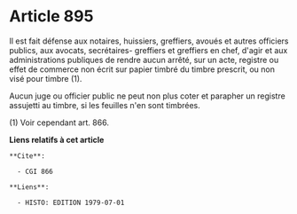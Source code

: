 # Article 895

Il est fait défense aux notaires, huissiers, greffiers, avoués et autres officiers publics, aux avocats, secrétaires-
greffiers et greffiers en chef, d'agir et aux administrations publiques de rendre aucun arrêté, sur un acte, registre ou
effet de commerce non écrit sur papier timbré du timbre prescrit, ou non visé pour timbre (1).

Aucun juge ou officier public ne peut non plus coter et parapher un registre assujetti au timbre, si les feuilles n'en sont
timbrées.

(1) Voir cependant art. 866.

**Liens relatifs à cet article**

	**Cite**:

	  - CGI 866

	**Liens**:

	  - HISTO: EDITION 1979-07-01
